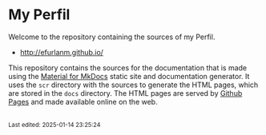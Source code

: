 # My Perfil

Welcome to the repository containing the sources of my Perfil.

- <http://efurlanm.github.io/>

This repository contains the sources for the documentation that is made using the [Material for MkDocs](https://squidfunk.github.io/mkdocs-material/) static site and documentation generator. It uses the `scr` directory with the sources to generate the HTML pages, which are stored in the `docs` directory. The HTML pages are served by [Github Pages](https://pages.github.com/) and made available online on the web.


<br><sub>Last edited: 2025-01-14 23:25:24</sub>
